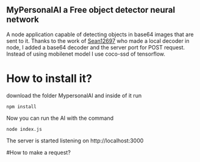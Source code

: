 ## MyPersonalAI a Free object detector neural network

A node application capable of detecting objects in base64 images that are sent to it.
Thanks to the work of [Sean12697](https://github.com/Sean12697/MobileNet-via-TensorFlowJS-in-NodeJS) who made a local decoder in node, I added a base64 decoder and the server port for POST request. Instead of using mobilenet model I use coco-ssd of tensorflow.
# How to install it?

download the folder MypersonalAI and inside of it run 

```
npm install 
```

Now you can run the AI with the command 

```
node index.js
```
The server is started listening on http://localhost:3000

#How to make a request?


